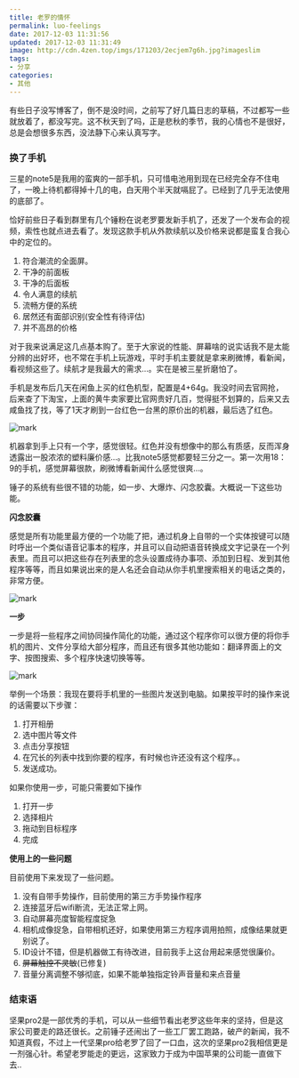 ```yaml
---
title: 老罗的情怀
permalink: luo-feelings
date: 2017-12-03 11:31:56
updated: 2017-12-03 11:31:49
image: http://cdn.4zen.top/imgs/171203/2ecjem7g6h.jpg?imageslim
tags: 
- 分享
categories:
- 其他
---
```


有些日子没写博客了，倒不是没时间，之前写了好几篇日志的草稿，不过都写一些就放着了，都没写完。这不秋天到了吗，正是悲秋的季节，我的心情也不是很好，总是会想很多东西，没法静下心来认真写字。

### 换了手机

三星的note5是我用的蛮爽的一部手机，只可惜电池用到现在已经完全存不住电了，一晚上待机都得掉十几的电，白天用个半天就嗝屁了。已经到了几乎无法使用的底部了。

恰好前些日子看到群里有几个锤粉在说老罗要发新手机了，还发了一个发布会的视频，索性也就点进去看了。发现这款手机从外款续航以及价格来说都是蛮复合我心中的定位的。

1. 符合潮流的全面屏。
1. 干净的前面板
1. 干净的后面板
1. 令人满意的续航
1. 流畅方便的系统
1. 居然还有面部识别(安全性有待评估)
1. 并不高昂的价格

对于我来说满足这几点基本购了。至于大家说的性能、屏幕啥的说实话我不是太能分辨的出好坏，也不常在手机上玩游戏，平时手机主要就是拿来刷微博，看新闻，看视频这些了。续航才是我最大的需求...。实在是被三星折磨怕了。

手机是发布后几天在闲鱼上买的红色机型，配置是4+64g。我没时间去官网抢，后来查了下淘宝，上面的黄牛卖家要比官网贵好几百，觉得挺不划算的，后来又去咸鱼找了找，等了1天才刷到一台红色一台黑的原价出的机器，最后选了红色。

![mark](http://cdn.4zen.top/imgs/171203/EII2K5ddFi.jpg?imageslim)

机器拿到手上只有一个字，感觉很轻。红色并没有想像中的那么有质感，反而浑身透露出一股浓浓的塑料廉价感...。比我note5感觉都要轻三分之一。第一次用18：9的手机，感觉屏幕很款，刷微博看新闻什么感觉很爽...。


锤子的系统有些很不错的功能，如一步、大爆炸、闪念胶囊。大概说一下这些功能。

**闪念胶囊**

感觉是所有功能里最方便的一个功能了把，通过机身上自带的一个实体按键可以随时呼出一个类似语音记事本的程序，并且可以自动把语音转换成文字记录在一个列表里。而且可以把这些存在列表里的念头设置成待办事项、添加到日程、发到其他程序等等，而且如果说出来的是人名还会自动从你手机里搜索相关的电话之类的，非常方便。

![mark](http://cdn.4zen.top/imgs/171203/DD5fIEfgme.jpg?imageslim)

**一步**

一步是将一些程序之间协同操作简化的功能，通过这个程序你可以很方便的将你手机的图片、文件分享给大部分程序，而且还有很多其他功能如：翻译界面上的文字、按图搜索、多个程序快速切换等等。

![mark](http://cdn.4zen.top/imgs/171203/61FJb6JfE9.jpg?imageslim)

举例一个场景：我现在要将手机里的一些图片发送到电脑。如果按平时的操作来说的话需要以下步骤：
1. 打开相册
1. 选中图片等文件
1. 点击分享按钮
1. 在冗长的列表中找到你要的程序，有时候也许还没有这个程序。。
1. 发送成功。

如果你使用一步，可能只需要如下操作

1. 打开一步
1. 选择相片
1. 拖动到目标程序
1. 完成

**使用上的一些问题**

目前使用下来发现了一些问题。

1. 没有自带手势操作，目前使用的第三方手势操作程序
1. 连接蓝牙后wifi断流，无法正常上网。
1. 自动屏幕亮度智能程度捉急
1. 相机成像捉急，自带相机还好，如果使用第三方程序调用拍照，成像结果就更别说了。
1. ID设计不错，但是机器做工有待改进，目前我手上这台用起来感觉很廉价。
1. ~~屏幕触控不灵敏~~(已修复)
1. 音量分离调整不够彻底，如果不能单独指定铃声音量和来点音量

### 结束语

坚果pro2是一部优秀的手机，可以从一些细节看出老罗这些年来的坚持，但是这家公司要走的路还很长。之前锤子还闹出了一些工厂罢工跑路，破产的新闻，我不知道真假，不过上一代坚果pro给老罗了回了一口血，这次的坚果pro2我相信更是一剂强心针。希望老罗能走的更远，这家致力于成为中国苹果的公司能一直做下去..
